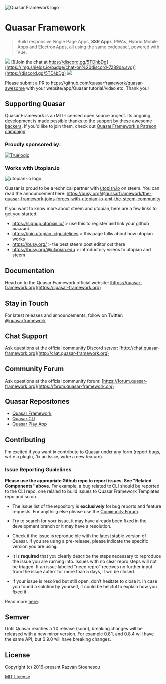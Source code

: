 ![Quasar Framework logo](https://cdn.rawgit.com/quasarframework/quasar-art/863c14bd/dist/svg/quasar-logo-full-inline.svg)

# Quasar Framework

> Build responsive Single Page Apps, **SSR Apps**, PWAs, Hybrid Mobile Apps and Electron Apps, all using the same codebase!, powered with Vue.

<a href="https://badge.fury.io/js/quasar-framework" target="_blank"><img src="https://badge.fury.io/js/quasar-framework.svg"></a>
[![Join the chat at https://discord.gg/5TDhbDg](https://img.shields.io/badge/chat-on%20discord-7289da.svg)](https://discord.gg/5TDhbDg)
<a href="http://forum.quasar-framework.org" target="_blank"><img src="https://img.shields.io/badge/community-forum-brightgreen.svg"></a>

Please submit a PR to https://github.com/quasarframework/quasar-awesome with your website/app/Quasar tutorial/video etc. Thank you!

## Supporting Quasar
Quasar Framework is an MIT-licensed open source project. Its ongoing development is made possible thanks to the support by these awesome [backers](https://github.com/rstoenescu/quasar-framework/blob/dev/backers.md). If you'd like to join them, check out [Quasar Framework's Patreon campaign](https://www.patreon.com/quasarframework).

### Proudly sponsored by:

[![Truelogic](http://quasar-framework.org/images/logo_truelogic.png)](https://truelogic.com)

### Works with Utopian.io
![utopian-io logo](https://join.utopian.io/img/logo.png)

Quasar is proud to be a technical partner with [utopian.io](https://utopian.io) on steem. You can read the announcement here:  https://busy.org/@quasarframework/the-quasar-framework-joins-forces-with-utopian-io-and-the-steem-community

If you want to know more about steem and utopian, here are a few links to get you started:

- https://signup.utopian.io/ > use this to register and link your github account
- https://join.utopian.io/guidelines > this page talks about how utopian works
- https://busy.org/ > the best steem post editor out there
- https://busy.org/@utopian.edu > introductory videos to utopian and steem

## Documentation

Head on to the Quasar Framework official website: [https://quasar-framework.org](https://quasar-framework.org)

## Stay in Touch

For latest releases and announcements, follow on Twitter: [@quasarframework](https://twitter.com/quasarframework)

## Chat Support

Ask questions at the official community Discord server: [http://chat.quasar-framework.org](http://chat.quasar-framework.org)

## Community Forum

Ask questions at the official community forum: [https://forum.quasar-framework.org](https://forum.quasar-framework.org)

## Quasar Repositories

* [Quasar Framework](https://github.com/quasarframework/quasar)
* [Quasar CLI](https://github.com/quasarframework/quasar-cli)
* [Quasar Play App](https://github.com/quasarframework/quasar-play)

## Contributing

I'm excited if you want to contribute to Quasar under any form (report bugs, write a plugin, fix an issue, write a new feature).

### Issue Reporting Guidelines

**Please use the appropriate Github repo to report issues. See "Related Components" above.** For example, a bug related to CLI should be reported to the CLI repo, one related to build issues to Quasar Framework Templates repo and so on.

- The issue list of the repository is **exclusively** for bug reports and feature requests. For anything else please use the [Community Forum](https://forum.quasar-framework.org).

- Try to search for your issue, it may have already been fixed in the development branch or it may have a resolution.

- Check if the issue is reproducible with the latest stable version of Quasar. If you are using a pre-release, please indicate the specific version you are using.

- It is **required** that you clearly describe the steps necessary to reproduce the issue you are running into. Issues with no clear repro steps will not be triaged. If an issue labeled "need repro" receives no further input from the issue author for more than 5 days, it will be closed.

- If your issue is resolved but still open, don’t hesitate to close it. In case you found a solution by yourself, it could be helpful to explain how you fixed it.

Read more [here](https://quasar-framework.org/guide/quasar-contribution-guide.html).

## Semver
Until Quasar reaches a 1.0 release (soon), breaking changes will be released with a new minor version. For example 0.8.1, and 0.8.4 will have the same API, but 0.9.0 will have breaking changes.

## License

Copyright (c) 2016-present Razvan Stoenescu

[MIT License](http://en.wikipedia.org/wiki/MIT_License)
